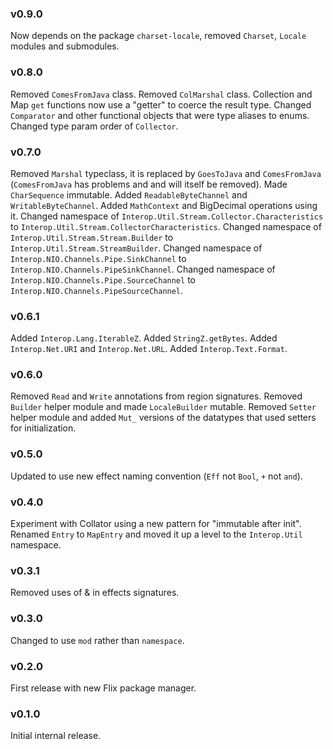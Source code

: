 ### v0.9.0
   Now depends on the package `charset-locale`, removed `Charset`, `Locale` modules and submodules.

### v0.8.0
   Removed `ComesFromJava` class.
   Removed `ColMarshal` class.
   Collection and Map `get` functions now use a "getter" to coerce the result type.
   Changed `Comparator` and other functional objects that were type aliases to enums.
   Changed type param order of `Collector`.

### v0.7.0
   Removed `Marshal` typeclass, it is replaced by `GoesToJava` and `ComesFromJava` (`ComesFromJava` has problems and and will itself be removed).
   Made `CharSequence` immutable.
   Added `ReadableByteChannel` and `WritableByteChannel`.
   Added `MathContext` and BigDecimal operations using it.
   Changed namespace of `Interop.Util.Stream.Collector.Characteristics` to `Interop.Util.Stream.CollectorCharacteristics`.
   Changed namespace of `Interop.Util.Stream.Stream.Builder` to `Interop.Util.Stream.StreamBuilder`.
   Changed namespace of `Interop.NIO.Channels.Pipe.SinkChannel` to `Interop.NIO.Channels.PipeSinkChannel`.
   Changed namespace of `Interop.NIO.Channels.Pipe.SourceChannel` to `Interop.NIO.Channels.PipeSourceChannel`.

### v0.6.1
   Added `Interop.Lang.IterableZ`.
   Added `StringZ.getBytes`.
   Added `Interop.Net.URI` and `Interop.Net.URL`.
   Added `Interop.Text.Format`.
   
### v0.6.0
   Removed `Read` and `Write` annotations from region signatures. 
   Removed `Builder` helper module and made `LocaleBuilder` mutable.
   Removed `Setter` helper module and added `Mut_` versions of the datatypes that used setters for initialization.

### v0.5.0
   Updated to use new effect naming convention (`Eff` not `Bool`, `+` not `and`).

### v0.4.0
   Experiment with Collator using a new pattern for "immutable after init".
   Renamed `Entry` to `MapEntry` and moved it up a level to the `Interop.Util` namespace.

### v0.3.1
   Removed uses of & in effects signatures.

### v0.3.0
   Changed to use `mod` rather than `namespace`.

### v0.2.0
   First release with new Flix package manager. 

### v0.1.0
   Initial internal release.
